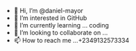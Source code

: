 - 👋 Hi, I’m @daniel-mayor
- 👀 I’m interested in GitHub 
- 🌱 I’m currently learning ... coding 
- 💞️ I’m looking to collaborate on ...
- 📫 How to reach me ...+2349132573334

<!---
daniel-mayor/daniel-mayor is a ✨ special ✨ repository because its `README.md` (this file) appears on your GitHub profile.
You can click the Preview link to take a look at your changes.
--->
